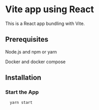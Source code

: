 # Vite app using React

This is a React app bundling with Vite.

## Prerequisites

Node.js and npm or yarn

Docker and docker compose

## Installation

### Start the App

```bash
  yarn start
```

